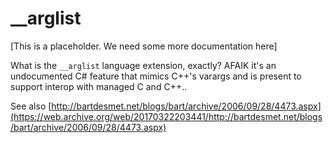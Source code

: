 __arglist
=========

[This is a placeholder. We need some more documentation here]

What is the `__arglist` language extension, exactly?
AFAIK it's an undocumented C# feature that mimics C++'s varargs and is present to support interop with managed C and C++..

See also [http://bartdesmet.net/blogs/bart/archive/2006/09/28/4473.aspx](https://web.archive.org/web/20170322203441/http://bartdesmet.net/blogs/bart/archive/2006/09/28/4473.aspx)
